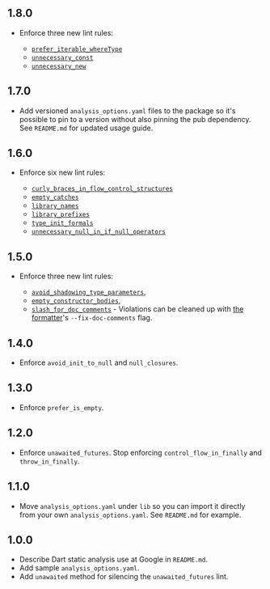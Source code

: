 ## 1.8.0
- Enforce three new lint rules:

  - [`prefer_iterable_whereType`]
  - [`unnecessary_const`]
  - [`unnecessary_new`]

[`prefer_iterable_whereType`]: https://dart-lang.github.io/linter/lints/prefer_iterable_whereType.html
[`unnecessary_const`]: https://dart-lang.github.io/linter/lints/unnecessary_const.html
[`unnecessary_new`]: https://dart-lang.github.io/linter/lints/unnecessary_new.html

## 1.7.0

- Add versioned `analysis_options.yaml` files to the package so it's possible
  to pin to a version without also pinning the pub dependency. See `README.md`
  for updated usage guide.

## 1.6.0

- Enforce six new lint rules:

  - [`curly_braces_in_flow_control_structures`]
  - [`empty_catches`]
  - [`library_names`]
  - [`library_prefixes`]
  - [`type_init_formals`]
  - [`unnecessary_null_in_if_null_operators`]

[`curly_braces_in_flow_control_structures`]: https://dart-lang.github.io/linter/lints/curly_braces_in_flow_control_structures.html
[`empty_catches`]: https://dart-lang.github.io/linter/lints/empty_catches.html
[`library_names`]: https://dart-lang.github.io/linter/lints/library_names.html
[`library_prefixes`]: https://dart-lang.github.io/linter/lints/library_prefixes.html
[`type_init_formals`]: https://dart-lang.github.io/linter/lints/type_init_formals.html
[`unnecessary_null_in_if_null_operators`]: https://dart-lang.github.io/linter/lints/unnecessary_null_in_if_null_operators.html

## 1.5.0

- Enforce three new lint rules:

  - [`avoid_shadowing_type_parameters`],
  - [`empty_constructor_bodies`],
  - [`slash_for_doc_comments`] - Violations can be cleaned up with
    [the formatter]'s `--fix-doc-comments` flag.

[`avoid_shadowing_type_parameters`]: https://dart-lang.github.io/linter/lints/avoid_shadowing_type_parameters.html
[`empty_constructor_bodies`]: https://dart-lang.github.io/linter/lints/empty_constructor_bodies.html
[`slash_for_doc_comments`]: https://dart-lang.github.io/linter/lints/slash_for_doc_comments.html
[the formatter]: https://github.com/dart-lang/dart_style#style-fixes

## 1.4.0

- Enforce `avoid_init_to_null` and `null_closures`.

## 1.3.0

- Enforce `prefer_is_empty`.

## 1.2.0

- Enforce `unawaited_futures`. Stop enforcing `control_flow_in_finally` and
  `throw_in_finally`.

## 1.1.0

- Move `analysis_options.yaml` under `lib` so you can import it directly from
  your own `analysis_options.yaml`. See `README.md` for example.

## 1.0.0

- Describe Dart static analysis use at Google in `README.md`.
- Add sample `analysis_options.yaml`.
- Add `unawaited` method for silencing the `unawaited_futures` lint.
